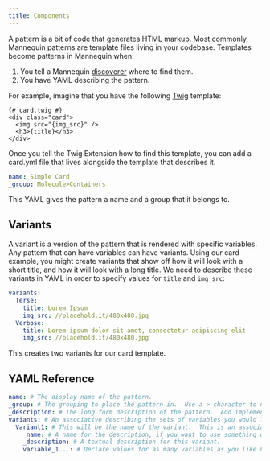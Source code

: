 ```yaml
---
title: Components
---
```

A pattern is a bit of code that generates HTML markup.  Most commonly, Mannequin patterns are template files living in your codebase.  Templates become patterns in Mannequin when:

1.  You tell a Mannequin [discoverer](extension.md#Discoverer) where to find them.
2.  You have YAML describing the pattern.

For example, imagine that you have the following [Twig](https://twig.sensiolabs.org) template:
```twig
{# card.twig #}
<div class="card">
  <img src="{img_src}" />
  <h3>{title}</h3>
</div>
```

Once you tell the Twig Extension how to find this template, you can add a card.yml file that lives alongside the template that describes it.
```yaml
name: Simple Card
_group: Molecule>Containers
```

This YAML gives the pattern a name and a group that it belongs to.

Variants
--------
A variant is a version of the pattern that is rendered with specific variables. Any pattern that can have variables can have variants.  Using our card example, you might create variants that show off how it will look with a short title, and how it will look with a long title.  We need to describe these variants in YAML in order to specify values for `title` and `img_src`:

```yaml
variants:
  Terse:
    title: Lorem Ipsum
    img_src: //placehold.it/480x480.jpg
  Verbose:
    title: Lorem ipsum dolor sit amet, consectetur adipiscing elit
    img_src: //placehold.it/480x480.jpg
```
This creates two variants for our card template.

YAML Reference
--------------
```yaml
name: # The display name of the pattern.
_group: # The grouping to place the pattern in.  Use a > character to nest the group.
_description: # The long form description of the pattern.  Add implementation instructions, or anything else you need here.
variants: # An associative describing the sets of variables you would like to use.
  Variant1: # This will be the name of the variant.  This is an associative array describing the VALUES for the variables.
    _name: # A name for the description, if you want to use something other than the key you used above.
    _description: # A textual description for this variant.
    variable_1...: # Declare values for as many variables as you like here.

```



